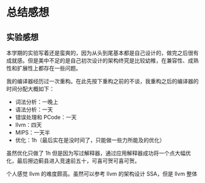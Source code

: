 # 总结感想

## 实验感想

本学期的实验写着还是蛮爽的，因为从头到尾基本都是自己设计的，做完之后很有成就感。但是美中不足的是自己初次设计的架构终究是比较幼稚，在兼容性、成熟性和扩展性上都存在一些问题。

我的编译器经历过一次重构。在此先按下重构之前的不谈，我重构之后的编译器的时间分配大概如下：

* 词法分析：一晚上
* 语法分析：一天
* 错误处理和 PCode：一天
* llvm：四天
* MIPS：一天半
* 优化：1h（最后实在是没时间了，只能做一些力所能及的优化）

虽然优化只做了 1h 但是因为写过解释器，通过应用解释器成功将一个点大幅优化，最后擦边蓟县进入竞速前五十，可喜可贺可喜可贺。

个人感觉 llvm 的难度颇高。虽然可以参考 llvm 的架构设计 SSA，但是 llvm 整体
